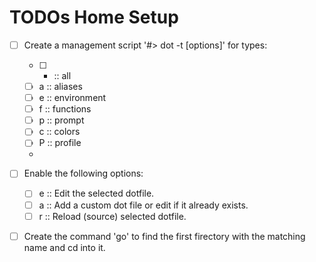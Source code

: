 # TODOs Home Setup

* [ ] Create a management script '#> dot -t <type> [options]' for types:
    * [ ] * :: all
    * [ ] a :: aliases
    * [ ] e :: environment
    * [ ] f :: functions
    * [ ] p :: prompt
    * [ ] c :: colors
    * [ ] P :: profile
    * 
* [ ] Enable the following options:
    * [ ] e :: Edit the selected dotfile.
    * [ ] a :: Add a custom dot file or edit if it already exists.
    * [ ] r :: Reload (source) selected dotfile.
    
* [ ] Create the command 'go' to find the first firectory with the matching name and cd into it.


